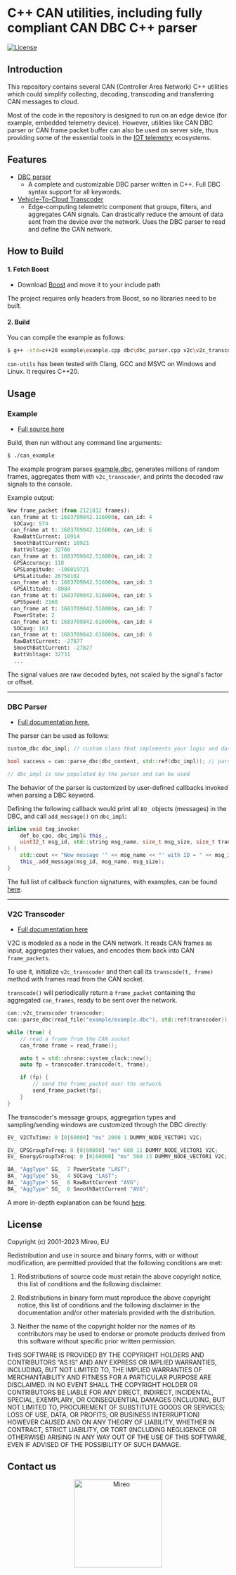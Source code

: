 C++ CAN utilities, including fully compliant CAN DBC C++ parser
=================================
[![License](https://img.shields.io/badge/license-BSD-blue.svg)](LICENSE)

Introduction
------------

This repository contains several CAN (Controller Area Network) C++ utilities which could simplify collecting, decoding, transcoding and transferring CAN messages to cloud.

Most of the code in the repository is designed to run on an edge device (for example, embedded telemetry device). However, utilities like CAN DBC parser or CAN frame packet buffer can also be used on server side, thus providing some of the essential tools in the [IOT telemetry](https://iotatlas.net/en/patterns/telemetry/) ecosystems.

Features
--------
* [DBC parser](dbc/README.md)
    * A complete and customizable DBC parser written in C++. Full DBC syntax support for all keywords.
* [Vehicle-To-Cloud Transcoder](v2c/README.md)
    * Edge-computing telemetric component that groups, filters, and aggregates CAN signals. Can drastically reduce the amount of data sent from the device over the network.
Uses the DBC parser to read and define the CAN network.

How to Build
------------

#### 1. Fetch Boost

* Download [Boost](https://www.boost.org/users/download/) and move it to your include path

The project requires only headers from Boost, so no libraries need to be built.

#### 2. Build

You can compile the example as follows:

```sh
$ g++ -std=c++20 example\example.cpp dbc\dbc_parser.cpp v2c\v2c_transcoder.cpp -I . -o can_example
```

`can-utils` has been tested with Clang, GCC and MSVC on Windows and Linux. It requires C++20.

Usage
-----

### Example
- [Full source here](example/example.cpp)

Build, then run without any command line arguments:

```sh
$ ./can_example
```

The example program parses [example.dbc](example/example.dbc), generates millions of random frames, aggregates them with `v2c_transcoder`, and prints the decoded raw signals to the console.

Example output:

```py
New frame_packet (from 2121812 frames):
 can_frame at t: 1683709842.116000s, can_id: 4
  SOCavg: 574
 can_frame at t: 1683709842.116000s, can_id: 6
  RawBattCurrent: 10914
  SmoothBattCurrent: 10921
  BattVoltage: 32760
 can_frame at t: 1683709842.516000s, can_id: 2
  GPSAccuracy: 118
  GPSLongitude: -106019721
  GPSLatitude: 26758102
 can_frame at t: 1683709842.516000s, can_id: 3
  GPSAltitude: -8084
 can_frame at t: 1683709842.516000s, can_id: 5
  GPSSpeed: 2160
 can_frame at t: 1683709842.516000s, can_id: 7
  PowerState: 2
 can_frame at t: 1683709842.616000s, can_id: 4
  SOCavg: 163
 can_frame at t: 1683709842.616000s, can_id: 6
  RawBattCurrent: -27877
  SmoothBattCurrent: -27827
  BattVoltage: 32731
  ...
```

The signal values are raw decoded bytes, not scaled by the signal's factor or offset.

___

### DBC Parser

- [Full documentation here.](dbc/README.md)

The parser can be used as follows:

```cpp
custom_dbc dbc_impl; // custom class that implements your logic and data structures

bool success = can::parse_dbc(dbc_content, std::ref(dbc_impl)); // parses the DBC

// dbc_impl is now populated by the parser and can be used
```

The behavior of the parser is customized by user-defined callbacks invoked when parsing a DBC keyword.

Defining the following callback would print all `BO_` objects (messages) in the DBC, and call `add_message()` on `dbc_impl`:

``` cpp
inline void tag_invoke(
	def_bo_cpo, dbc_impl& this_,
	uint32_t msg_id, std::string msg_name, size_t msg_size, size_t transmitter_ord
) {
	std::cout << "New message '" << msg_name << "' with ID = " << msg_id << std::endl;
	this_.add_message(msg_id, msg_name, msg_size);
}
```

The full list of callback function signatures, with examples, can be found [here](dbc/README.md).

___

### V2C Transcoder

- [Full documentation here](v2c/README.md)

V2C is modeled as a node in the CAN network. It reads CAN frames as input, aggregates their values, and encodes them back into CAN `frame_packets`.

To use it, initialize `v2c_transcoder` and then call its `transcode(t, frame)` method with frames read from the CAN socket.

`transcode()` will periodically return a `frame_packet` containing the aggregated `can_frames`, ready to be sent over the network.

```cpp
can::v2c_transcoder transcoder;
can::parse_dbc(read_file("example/example.dbc"), std::ref(transcoder));

while (true) {
	// read a frame from the CAN socket
	can_frame frame = read_frame();

	auto t = std::chrono::system_clock::now();
	auto fp = transcoder.transcode(t, frame);

	if (fp) {
		// send the frame_packet over the network
		send_frame_packet(fp);
	}
}
```

The transcoder's message groups, aggregation types and sampling/sending windows are customized through the DBC directly:

```py
EV_ V2CTxTime: 0 [0|60000] "ms" 2000 1 DUMMY_NODE_VECTOR1 V2C;

EV_ GPSGroupTxFreq: 0 [0|60000] "ms" 600 11 DUMMY_NODE_VECTOR1 V2C;
EV_ EnergyGroupTxFreq: 0 [0|60000] "ms" 500 13 DUMMY_NODE_VECTOR1 V2C;

BA_ "AggType" SG_  7 PowerState "LAST";
BA_ "AggType" SG_  4 SOCavg "LAST";
BA_ "AggType" SG_  6 RawBattCurrent "AVG";
BA_ "AggType" SG_  6 SmoothBattCurrent "AVG";
```

A more in-depth explanation can be found [here](v2c/README.md).

License
-------

Copyright (c) 2001-2023 Mireo, EU

Redistribution and use in source and binary forms, with or without modification, are permitted provided that the following conditions are met:

1. Redistributions of source code must retain the above copyright notice, this list of conditions and the following disclaimer.

2. Redistributions in binary form must reproduce the above copyright notice, this list of conditions and the following disclaimer in the documentation and/or other materials provided with the distribution.

3. Neither the name of the copyright holder nor the names of its contributors may be used to endorse or promote products derived from this software without specific prior written permission.

THIS SOFTWARE IS PROVIDED BY THE COPYRIGHT HOLDERS AND CONTRIBUTORS “AS IS” AND ANY EXPRESS OR IMPLIED WARRANTIES, INCLUDING, BUT NOT LIMITED TO, 
THE IMPLIED WARRANTIES OF MERCHANTABILITY AND FITNESS FOR A PARTICULAR PURPOSE ARE DISCLAIMED. IN NO EVENT SHALL THE COPYRIGHT HOLDER OR CONTRIBUTORS 
BE LIABLE FOR ANY DIRECT, INDIRECT, INCIDENTAL, SPECIAL, EXEMPLARY, OR CONSEQUENTIAL DAMAGES (INCLUDING, BUT NOT LIMITED TO, PROCUREMENT OF SUBSTITUTE 
GOODS OR SERVICES; LOSS OF USE, DATA, OR PROFITS; OR BUSINESS INTERRUPTION) HOWEVER CAUSED AND ON ANY THEORY OF LIABILITY, WHETHER IN CONTRACT, STRICT LIABILITY, 
OR TORT (INCLUDING NEGLIGENCE OR OTHERWISE) ARISING IN ANY WAY OUT OF THE USE OF THIS SOFTWARE, EVEN IF ADVISED OF THE POSSIBILITY OF SUCH DAMAGE.

Contact us
---------- 

<p align="center">
<a href="https://www.mireo.com/spacetime"><img height="200" alt="Mireo" src="https://www.mireo.com/img/assets/mireo-logo.svg"></img></a>
</p>

